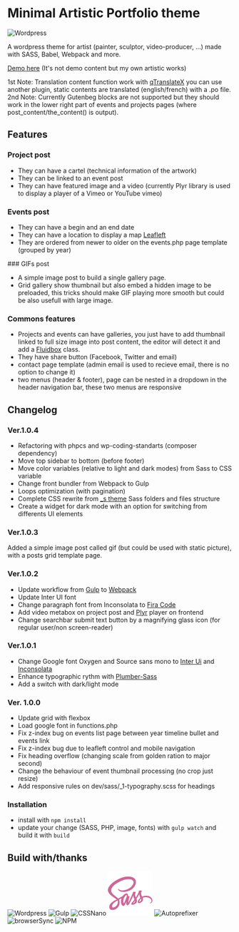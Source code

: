 # Minimal Artistic Portfolio theme

![Wordpress](https://img.shields.io/wordpress/v/akismet.svg)

A wordpress theme for artist (painter, sculptor, video-producer, ...) made with SASS, Babel,
Webpack and more.

[Demo here](https://nicolas-lebrun.fr/) (It's not demo content but my own artistic works)

1st Note: Translation content function work with [qTranslateX](https://wordpress.org/plugins/qtranslate-x/) you can use another plugin, static contents are translated (english/french) with a .po file.
2nd Note: Currently Gutenbeg blocks are not supported but they should work in the lower right part of events and projects pages (where post_content/the_content() is output).

## Features

### Project post

-   They can have a cartel (technical information of the artwork)
-   They can be linked to an event post
-   They can have featured image and a video (currently Plyr library is used to display a player of a Vimeo or YouTube vimeo)

### Events post

-   They can have a begin and an end date
-   They can have a location to display a map [Leafleft](https://github.com/Leaflet/Leaflet)
-   They are ordered from newer to older on the events.php page template (grouped by year)

### GIFs post

-   A simple image post to build a single gallery page.
-   Grid gallery show thumbnail but also embed a hidden image to be preloaded,
    this tricks should make GIF playing more smooth but could be also usefull with large image.

### Commons features

-   Projects and events can have galleries, you just have to add thumbnail linked to full size image into post content, the editor will detect it and add a [Fluidbox](http://terrymun.github.io/Fluidbox/demo/index.html#content) class.
-   They have share button (Facebook, Twitter and email)
-   contact page template (admin email is used to recieve email, there is no option to change it)
-   two menus (header & footer), page can be nested in a dropdown in the header navigation bar, these two menus are responsive


## Changelog

### Ver.1.0.4
- Refactoring with phpcs and wp-coding-standarts (composer dependency)
- Move top sidebar to bottom (before footer)
- Move color variables (relative to light and dark modes) from Sass to CSS variable
- Change front bundler from Webpack to Gulp
- Loops optimization (with pagination)
- Complete CSS rewrite from [_s theme](https://github.com/automattic/_s) Sass folders and files structure
- Create a widget for dark mode with an option for switching from differents UI elements

### Ver.1.0.3

Added a simple image post called gif (but could be used with static picture), with a posts grid template page.

### Ver.1.0.2

-   Update workflow from [Gulp](https://gulpjs.com/) to [Webpack](https://webpack.js.org/)
-   Update Inter UI font
-   Change paragraph font from Inconsolata to [Fira Code](https://github.com/tonsky/FiraCode)
-   Add video metabox on project post and [Plyr](https://github.com/sampotts/plyr) player on frontend
-   Change searchbar submit text button by a magnifying glass icon (for regular user/non screen-reader)

### Ver.1.0.1

-   Change Google font Oxygen and Source sans mono to [Inter Ui](https://rsms.me/inter/) and [Inconsolata](https://fonts.google.com/specimen/Inconsolata0)
-   Enhance typographic rythm with [Plumber-Sass](https://jamonserrano.github.io/plumber-sass/)
-   Add a switch with dark/light mode

### Ver. 1.0.0

-   Update grid with flexbox
-   Load google font in functions.php
-   Fix z-index bug on events list page between year timeline bullet and events link
-   Fix z-index bug due to leafleft control and mobile navigation
-   Fix heading overflow (changing scale from golden ration to major second)
-   Change the behaviour of event thumbnail processing (no crop just resize)
-   Add responsive rules on dev/sass/\_1-typography.scss for headings

### Installation

-   install with `npm install`
-   update your change (SASS, PHP, image, fonts) with `gulp watch` and build it with `build`

## Build with/thanks

<a href="https://github.com/WordPress/WordPress" style="text-decoration: none;">
<img src="https://raw.githubusercontent.com/WordPress/WordPress/master/wp-admin/images/wordpress-logo.png" alt="Wordpress" width="139">
</a>

<a href="https://github.com/gulpjs/gulp" style="text-decoration: none;">
<img src="https://raw.githubusercontent.com/gulpjs/artwork/master/gulp-2x.png" alt="Gulp" width="100">
</a>

<a href="https://github.com/cssnano/cssnano" style="text-decoration: none;">
<img src="https://camo.githubusercontent.com/d9f9a3bba9fdb5fba126be247ddb1228da667c64/68747470733a2f2f7261776769742e636f6d2f6373736e616e6f2f6373736e616e6f2f6d61737465722f6d656469612f6c6f676f2e737667" alt="CSSNano" width="139">
</a>

<a href="https://github.com/sass/sass" style="text-decoration: none;">
<img src="https://raw.githubusercontent.com/github/explore/80688e429a7d4ef2fca1e82350fe8e3517d3494d/topics/sass/sass.png" alt="Sass" width="100">
</a>

<a href="https://github.com/postcss/autoprefixer" style="text-decoration: none;">
<img src="https://camo.githubusercontent.com/f265315f74ed08b94e473cd7f6f04c291e59a8e2/687474703a2f2f706f73746373732e6769746875622e696f2f6175746f70726566697865722f6c6f676f2e737667" alt="Autoprefixer" width="100">
</a>

<a href="https://github.com/Browsersync/browser-sync" style="text-decoration: none;">
<img src="https://raw.githubusercontent.com/BrowserSync/browsersync.github.io/master/public/img/logo-gh.png" alt="browserSync" width="139">
</a>

<a href="https://github.com/npm/cli" style="text-decoration: none;">
<img src="https://raw.githubusercontent.com/npm/logos/master/npm%20square/n-large.png" alt="NPM" width="100">
</a>
